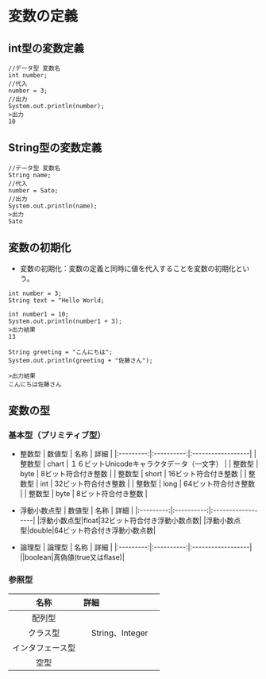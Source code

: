 # 変数の定義  
## int型の変数定義
```
//データ型 変数名
int number;
//代入
number = 3;
//出力
System.out.println(number);
>出力
10
```
## String型の変数定義
```
//データ型 変数名
String name;
//代入
number = Sato;
//出力
System.out.println(name);
>出力
Sato
```

## 変数の初期化  
* 変数の初期化：変数の定義と同時に値を代入することを変数の初期化という。  
```
int number = 3;
String text = "Hello World;

int number1 = 10;
System.out.println(number1 + 3);
>出力結果
13

String greeting = "こんにちは";
System.out.println(greeting + "佐藤さん");

>出力結果
こんにちは佐藤さん
```

## 変数の型
### 基本型（プリミティブ型）
* 整数型
| 数値型  | 名称 | 詳細 |
|:---------:|:----------:|:------------------|
| 整数型   | chart |  １６ビットUnicodeキャラクタデータ（一文字） |
| 整数型   | byte |  8ビット符合付き整数 |
| 整数型   | short |  16ビット符合付き整数 |
| 整数型   | int |  32ビット符合付き整数 |
| 整数型   | long |  64ビット符合付き整数 |
| 整数型   | byte |  8ビット符合付き整数 |

* 浮動小数点型
| 数値型  | 名称 | 詳細 |
|:---------:|:----------:|:------------------|
|浮動小数点型|float|32ビット符合付き浮動小数点数|
|浮動小数点型|double|64ビット符合付き浮動小数点数|

* 論理型
| 論理型 | 名称 | 詳細 |
|:---------:|:----------:|:------------------|
||boolean|真偽値(true又はflase)|

### 参照型  

| 名称 | 詳細 |
|:---------:|:----------|
|配列型|　　|
|クラス型|　String、Integer　|
|インタフェース型|　　|
|空型|　　|





